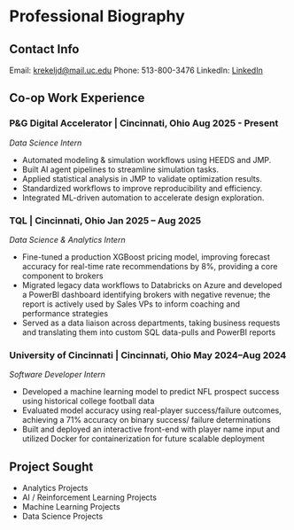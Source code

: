 # Professional Biography 

## Contact Info
Email: krekeljd@mail.uc.edu
Phone: 513-800-3476
LinkedIn: [LinkedIn](https://www.linkedin.com/in/jaredkrekeler/)

## Co-op Work Experience
### P&G Digital Accelerator | Cincinnati, Ohio Aug 2025 - Present
*Data Science Intern*
- Automated modeling & simulation workflows using HEEDS and JMP.
- Built AI agent pipelines to streamline simulation tasks.
- Applied statistical analysis in JMP to validate optimization results.
- Standardized workflows to improve reproducibility and efficiency.
- Integrated ML-driven automation to accelerate design exploration.
### TQL | Cincinnati, Ohio Jan 2025 – Aug 2025
*Data Science & Analytics Intern*
- Fine-tuned a production XGBoost pricing model, improving forecast accuracy for real-time rate recommendations by
8%, providing a core component to brokers
- Migrated legacy data workflows to Databricks on Azure and developed a PowerBI dashboard identifying brokers with
negative revenue; the report is actively used by Sales VPs to inform coaching and performance strategies
- Served as a data liaison across departments, taking business requests and translating them into custom SQL data-pulls
and PowerBI reports

### University of Cincinnati | Cincinnati, Ohio May 2024–Aug 2024
*Software Developer Intern*
- Developed a machine learning model to predict NFL prospect success using historical college football data
- Evaluated model accuracy using real-player success/failure outcomes, achieving a 71% accuracy on binary success/
failure determinations
- Built and deployed an interactive front-end with player name input and utilized Docker for containerization for future
scalable deployment
## Project Sought
- Analytics Projects
- AI / Reinforcement Learning Projects
- Machine Learning Projects
- Data Science Projects
